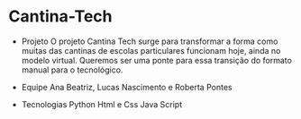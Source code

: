 # Cantina-Tech
- Projeto
  O projeto Cantina Tech surge para transformar a forma como muitas das cantinas de escolas particulares funcionam hoje, ainda no modelo virtual. Queremos ser uma ponte
   para essa transição do formato manual para o tecnológico.
  
- Equipe
  Ana Beatriz, Lucas Nascimento e Roberta Pontes

- Tecnologias
  Python
  Html e Css
  Java Script 
  

  
